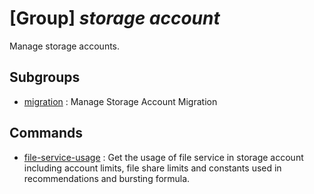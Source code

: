 # [Group] _storage account_

Manage storage accounts.

## Subgroups

- [migration](/Commands/storage/account/migration/readme.md)
: Manage Storage Account Migration

## Commands

- [file-service-usage](/Commands/storage/account/_file-service-usage.md)
: Get the usage of file service in storage account including account limits, file share limits and constants used in recommendations and bursting formula.
